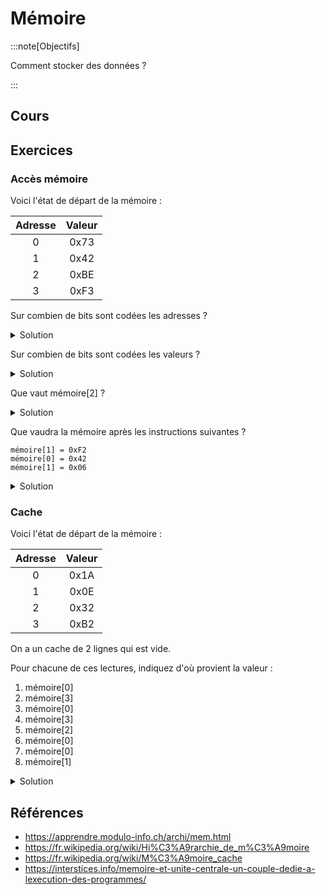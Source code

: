 # Mémoire

:::note[Objectifs]

Comment stocker des données ?

:::

## Cours

<Reveal name="1m-arch-memoire" />

## Exercices

### Accès mémoire

Voici l'état de départ de la mémoire :

| Adresse | Valeur |
| :-----: | :----: |
|    0    |  0x73  |
|    1    |  0x42  |
|    2    |  0xBE  |
|    3    |  0xF3  |

Sur combien de bits sont codées les adresses ?

<details>
<summary>Solution</summary>

2<sup>2</sup> = 4 adresses, donc 2 bits.

</details>

Sur combien de bits sont codées les valeurs ?

<details>
<summary>Solution</summary>

0x73 = 0111 0011<sub>2</sub> (chaque caractère hexadécimal est codé sur 4 bits), donc 8 bits.

</details>

Que vaut mémoire[2] ?

<details>
<summary>Solution</summary>

mémoire[2] = 0xBE

</details>

Que vaudra la mémoire après les instructions suivantes ?

```
mémoire[1] = 0xF2
mémoire[0] = 0x42
mémoire[1] = 0x06
```

<details>
<summary>Solution</summary>

| Adresse | Valeur |
| :-----: | :----: |
|    0    |  0x42  |
|    1    |  0x06  |
|    2    |  0xBE  |
|    3    |  0xF3  |

</details>

### Cache

Voici l'état de départ de la mémoire :

| Adresse | Valeur |
| :-----: | :----: |
|    0    |  0x1A  |
|    1    |  0x0E  |
|    2    |  0x32  |
|    3    |  0xB2  |

On a un cache de 2 lignes qui est vide.

Pour chacune de ces lectures, indiquez d'où provient la valeur :

1. mémoire[0]
2. mémoire[3]
3. mémoire[0]
4. mémoire[3]
5. mémoire[2]
6. mémoire[0]
7. mémoire[0]
8. mémoire[1]

<details>
<summary>Solution</summary>

1. mémoire[0] : mémoire (le cache était vide)
2. mémoire[3] : mémoire (le cache contenait 0)
3. mémoire[0] : cache (le cache contenait 0 et 3)
4. mémoire[3] : cache (le cache contenait 0 et 3)
5. mémoire[2] : mémoire (le cache contenait 0 et 3)
6. mémoire[0] : mémoire (le cache contenait les deux dernières valeurs lues, donc 2 et 3)
7. mémoire[0] : cache (le cache contenait 0 et 2)
8. mémoire[1] : mémoire (le cache contenait 0 et 2)

</details>

## Références

- https://apprendre.modulo-info.ch/archi/mem.html
- https://fr.wikipedia.org/wiki/Hi%C3%A9rarchie_de_m%C3%A9moire
- https://fr.wikipedia.org/wiki/M%C3%A9moire_cache
- https://interstices.info/memoire-et-unite-centrale-un-couple-dedie-a-lexecution-des-programmes/

